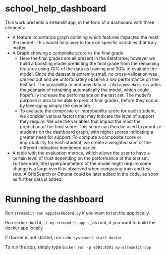 # school_help_dashboard

This work presents a streamlit app, in the form of a dashboard with three elements:

* A feature importance graph outlining which features impacted the most the model - this would help user to fous on specific variables that truly matter
* A Graph showing a composite score vs the final grade
    * Here the final grades are all present in the dataframe; however we build a boosting model predicting the final grade from the remaining features using 70% of the data as training and 30% to evaluate the model. Since the dataset is extremly small, no cross-validation was carried out and we unfortunately observe a low performance on the test set. The possibility to add new data in `./data/new_data.csv` adds the scenario of retraining automatically the model, which could hopefully increase the performance on the test set. The model's purpose is also to be able to predict final grades, before they occur, by leveraging simply the covariate. 
    * To evaluate the composite or improbability score for each student, we consider various factors that may indicate the level of support they require. We use the variables that impact the most the prediction of the final score. This score can then be used to prioritize students on the dashboard graph, with higher scores indicating a greater need for support. To compute a composite score or improbability for each student, we create a weighted sum of the different indicators mentioned earlier.
* A table with the evaluation metrics, which allows the user to have a certain level of trust depending on the performance of the test set. Furthermore, the hyperparameters of the model might require some change is a large overfit is observed when comparing train and test sets. A GridSearch or Optuna could be later added in the code, as soon as further data is added. 
 
# Running the dashboard 

Run `streamlit run app/dashboard.py` if you want to run the app locally 

Run `docker build -t my-streamlit-app .`, as root, if you want to build the docker app locally 

If Docker is not started, run `sudo systemctl start docker`

To run the app, simply type `docker run -p 8501:8501 my-streamlit-app`
